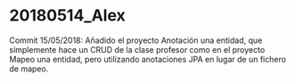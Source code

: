 # 20180514_Alex

Commit 15/05/2018: Añadido el proyecto Anotación una entidad, que simplemente hace un CRUD de la clase profesor como en el proyecto Mapeo una entidad, pero utilizando anotaciones JPA en lugar de un fichero de mapeo.